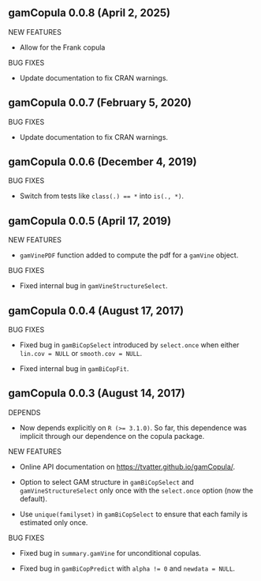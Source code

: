 gamCopula 0.0.8 (April 2, 2025)
----------------------------------------------------------------

NEW FEATURES

* Allow for the Frank copula

BUG FIXES

* Update documentation to fix CRAN warnings.

gamCopula 0.0.7 (February 5, 2020)
----------------------------------------------------------------

BUG FIXES

* Update documentation to fix CRAN warnings.

gamCopula 0.0.6 (December 4, 2019)
----------------------------------------------------------------

BUG FIXES

* Switch from tests like `class(.) == *` into `is(., *)`.
  
gamCopula 0.0.5 (April 17, 2019)
----------------------------------------------------------------

NEW FEATURES

* `gamVinePDF` function added to compute the pdf for a `gamVine` object.

BUG FIXES

* Fixed internal bug in `gamVineStructureSelect`.
  
gamCopula 0.0.4 (August 17, 2017)
----------------------------------------------------------------
  
BUG FIXES

* Fixed bug in `gamBiCopSelect` introduced by `select.once` when either
  `lin.cov = NULL` or `smooth.cov = NULL`.

* Fixed internal bug in `gamBiCopFit`.
  
gamCopula 0.0.3 (August 14, 2017)
----------------------------------------------------------------

DEPENDS

* Now depends explicitly on `R (>= 3.1.0)`. So far, this dependence was
    implicit through our dependence on the copula package.

NEW FEATURES

* Online API documentation on <https://tvatter.github.io/gamCopula/>.
  
* Option to select GAM structure in `gamBiCopSelect` and
  `gamVineStructureSelect` only once with the `select.once` option (now the default).

* Use `unique(familyset)` in `gamBiCopSelect` to ensure that each family is
  estimated only once.
  
BUG FIXES

* Fixed bug in `summary.gamVine` for unconditional copulas.

* Fixed bug in `gamBiCopPredict` with `alpha != 0` and `newdata = NULL`.
